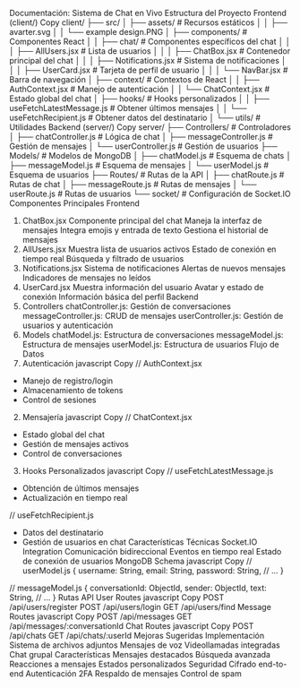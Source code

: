 Documentación: Sistema de Chat en Vivo
Estructura del Proyecto
Frontend (client/)
Copy
client/
├── src/
│   ├── assets/             # Recursos estáticos
│   │   ├── avarter.svg
│   │   └── example design.PNG
│   ├── components/         # Componentes React
│   │   ├── chat/          # Componentes específicos del chat
│   │   │   ├── AllUsers.jsx       # Lista de usuarios
│   │   │   ├── ChatBox.jsx        # Contenedor principal del chat
│   │   │   ├── Notifications.jsx   # Sistema de notificaciones
│   │   │   ├── UserCard.jsx       # Tarjeta de perfil de usuario
│   │   │   └── NavBar.jsx         # Barra de navegación
│   ├── context/           # Contextos de React
│   │   ├── AuthContext.jsx    # Manejo de autenticación
│   │   └── ChatContext.jsx    # Estado global del chat
│   ├── hooks/             # Hooks personalizados
│   │   ├── useFetchLatestMessage.js  # Obtener últimos mensajes
│   │   └── useFetchRecipient.js      # Obtener datos del destinatario
│   └── utils/             # Utilidades
Backend (server/)
Copy
server/
├── Controllers/          # Controladores
│   ├── chatController.js    # Lógica de chat
│   ├── messageController.js # Gestión de mensajes
│   └── userController.js    # Gestión de usuarios
├── Models/              # Modelos de MongoDB 
│   ├── chatModel.js       # Esquema de chats
│   ├── messageModel.js    # Esquema de mensajes
│   └── userModel.js       # Esquema de usuarios
├── Routes/              # Rutas de la API
│   ├── chatRoute.js      # Rutas de chat
│   ├── messageRoute.js   # Rutas de mensajes
│   └── userRoute.js      # Rutas de usuarios
└── socket/             # Configuración de Socket.IO
Componentes Principales
Frontend
1. ChatBox.jsx
Componente principal del chat
Maneja la interfaz de mensajes
Integra emojis y entrada de texto
Gestiona el historial de mensajes
2. AllUsers.jsx
Muestra lista de usuarios activos
Estado de conexión en tiempo real
Búsqueda y filtrado de usuarios
3. Notifications.jsx
Sistema de notificaciones
Alertas de nuevos mensajes
Indicadores de mensajes no leídos
4. UserCard.jsx
Muestra información del usuario
Avatar y estado de conexión
Información básica del perfil
Backend
1. Controllers
chatController.js: Gestión de conversaciones
messageController.js: CRUD de mensajes
userController.js: Gestión de usuarios y autenticación
2. Models
chatModel.js: Estructura de conversaciones
messageModel.js: Estructura de mensajes
userModel.js: Estructura de usuarios
Flujo de Datos
1. Autenticación
javascript
Copy
// AuthContext.jsx
- Manejo de registro/login
- Almacenamiento de tokens
- Control de sesiones
2. Mensajería
javascript
Copy
// ChatContext.jsx
- Estado global del chat
- Gestión de mensajes activos
- Control de conversaciones
3. Hooks Personalizados
javascript
Copy
// useFetchLatestMessage.js
- Obtención de últimos mensajes
- Actualización en tiempo real

// useFetchRecipient.js
- Datos del destinatario
- Gestión de usuarios en chat
Características Técnicas
Socket.IO Integration
Comunicación bidireccional
Eventos en tiempo real
Estado de conexión de usuarios
MongoDB Schema
javascript
Copy
// userModel.js
{
  username: String,
  email: String,
  password: String,
  // ...
}

// messageModel.js
{
  conversationId: ObjectId,
  sender: ObjectId,
  text: String,
  // ...
}
Rutas API
User Routes
javascript
Copy
POST /api/users/register
POST /api/users/login
GET /api/users/find
Message Routes
javascript
Copy
POST /api/messages
GET /api/messages/:conversationId
Chat Routes
javascript
Copy
POST /api/chats
GET /api/chats/:userId
Mejoras Sugeridas
Implementación
Sistema de archivos adjuntos
Mensajes de voz
Videollamadas integradas
Chat grupal
Características
Mensajes destacados
Búsqueda avanzada
Reacciones a mensajes
Estados personalizados
Seguridad
Cifrado end-to-end
Autenticación 2FA
Respaldo de mensajes
Control de spam

